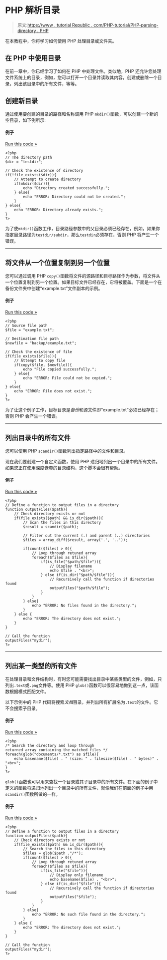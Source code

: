 # PHP 解析目录

> 原文:[https://www . tutorial Republic . com/PHP-tutorial/PHP-parsing-directory . PHP](https://www.tutorialrepublic.com/php-tutorial/php-parsing-directories.php)

在本教程中，你将学习如何使用 PHP 处理目录或文件夹。

## 在 PHP 中使用目录

在前一章中，你已经学习了如何在 PHP 中处理文件。类似地，PHP 还允许您处理文件系统上的目录，例如，您可以打开一个目录并读取其内容，创建或删除一个目录，列出该目录中的所有文件，等等。

## 创建新目录

通过使用要创建的目录的路径和名称调用 PHP `mkdir()`函数，可以创建一个新的空目录，如下例所示:

#### 例子

[Run this code »](javascript:void(0); "Disabled")

```
<?php
// The directory path
$dir = "testdir";

// Check the existence of directory
if(!file_exists($dir)){
    // Attempt to create directory
    if(mkdir($dir)){
        echo "Directory created successfully.";
    } else{
        echo "ERROR: Directory could not be created.";
    }
} else{
    echo "ERROR: Directory already exists.";
}
?>
```

为了使`mkdir()`函数工作，目录路径参数中的父目录必须已经存在，例如，如果你指定目录路径为`testdir/subdir`，那么`testdir`必须存在，否则 PHP 将产生一个错误。

* * *

## 将文件从一个位置复制到另一个位置

您可以通过调用 PHP `copy()`函数将文件的源路径和目标路径作为参数，将文件从一个位置复制到另一个位置。如果目标文件已经存在，它将被覆盖。下面是一个在备份文件夹中创建“example.txt”文件副本的示例。

#### 例子

[Run this code »](javascript:void(0); "Disabled")

```
<?php
// Source file path
$file = "example.txt";

// Destination file path
$newfile = "backup/example.txt";

// Check the existence of file
if(file_exists($file)){
    // Attempt to copy file
    if(copy($file, $newfile)){
        echo "File copied successfully.";
    } else{
        echo "ERROR: File could not be copied.";
    }
} else{
    echo "ERROR: File does not exist.";
}
?>
```

为了让这个例子工作，目标目录是*备份*和源文件即“example.txt”必须已经存在；否则 PHP 会产生一个错误。

* * *

## 列出目录中的所有文件

您可以使用 PHP `scandir()`函数列出指定路径中的文件和目录。

现在我们要创建一个自定义函数，使用 PHP 递归地列出一个目录中的所有文件。如果您正在使用深度嵌套的目录结构，这个脚本会很有帮助。

#### 例子

[Run this code »](javascript:void(0); "Disabled")

```
<?php
// Define a function to output files in a directory
function outputFiles($path){
    // Check directory exists or not
    if(file_exists($path) && is_dir($path)){
        // Scan the files in this directory
        $result = scandir($path);

        // Filter out the current (.) and parent (..) directories
        $files = array_diff($result, array('.', '..'));

        if(count($files) > 0){
            // Loop through retuned array
            foreach($files as $file){
                if(is_file("$path/$file")){
                    // Display filename
                    echo $file . "<br>";
                } else if(is_dir("$path/$file")){
                    // Recursively call the function if directories found
                    outputFiles("$path/$file");
                }
            }
        } else{
            echo "ERROR: No files found in the directory.";
        }
    } else {
        echo "ERROR: The directory does not exist.";
    }
}

// Call the function
outputFiles("mydir");
?>
```

* * *

## 列出某一类型的所有文件

在处理目录和文件结构时，有时您可能需要找出目录中某些类型的文件，例如，只列出`.text`或`.png`文件等。使用 PHP `glob()`函数可以很容易地做到这一点，该函数根据模式匹配文件。

以下示例中的 PHP 代码将搜索*文档*目录，并列出所有扩展名为`.text`的文件。它不会搜索子目录。

#### 例子

[Run this code »](javascript:void(0); "Disabled")

```
<?php
/* Search the directory and loop through
returned array containing the matched files */
foreach(glob("documents/*.txt") as $file){
    echo basename($file) . " (size: " . filesize($file) . " bytes)" . "<br>";
}
?>
```

`glob()`函数也可以用来查找一个目录或其子目录中的所有文件。在下面的例子中定义的函数将递归地列出一个目录中的所有文件，就像我们在前面的例子中用`scandir()`函数所做的一样。

#### 例子

[Run this code »](javascript:void(0); "Disabled")

```
<?php
// Define a function to output files in a directory
function outputFiles($path){
    // Check directory exists or not
    if(file_exists($path) && is_dir($path)){
        // Search the files in this directory
        $files = glob($path ."/*");
        if(count($files) > 0){
            // Loop through retuned array
            foreach($files as $file){
                if(is_file("$file")){
                    // Display only filename
                    echo basename($file) . "<br>";
                } else if(is_dir("$file")){
                    // Recursively call the function if directories found
                    outputFiles("$file");
                }
            }
        } else{
            echo "ERROR: No such file found in the directory.";
        }
    } else {
        echo "ERROR: The directory does not exist.";
    }
}

// Call the function
outputFiles("mydir");
?>
```